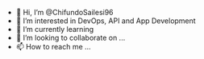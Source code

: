 - 👋 Hi, I’m @ChifundoSailesi96
- 👀 I’m interested in DevOps, API and App Development
- 🌱 I’m currently learning 
- 💞️ I’m looking to collaborate on ...
- 📫 How to reach me ...

<!---
ChifundoSailesi96/ChifundoSailesi96 is a ✨ special ✨ repository because its `README.md` (this file) appears on your GitHub profile.
You can click the Preview link to take a look at your changes.
--->

